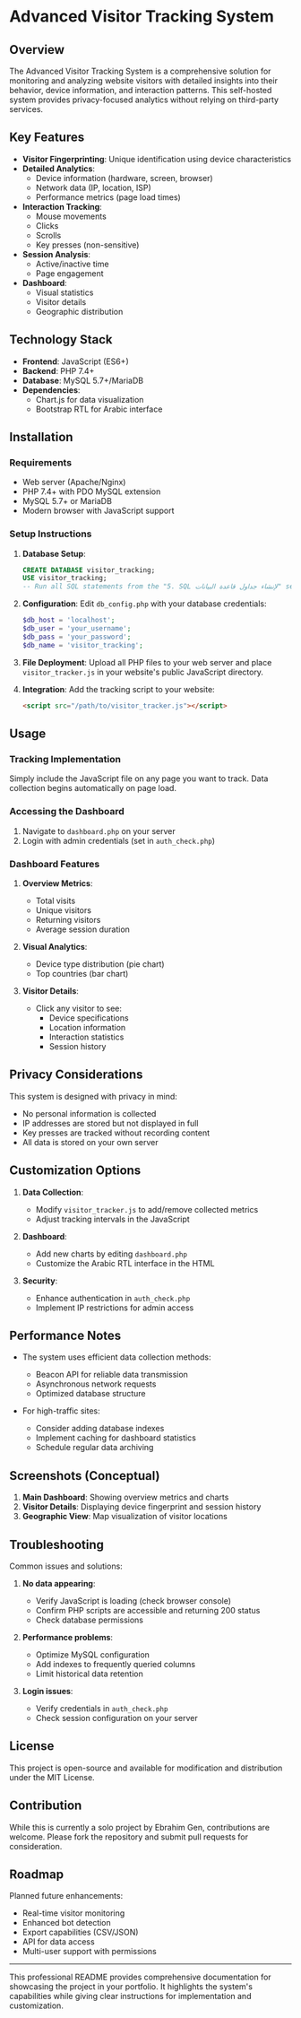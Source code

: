# Advanced Visitor Tracking System

## Overview
The Advanced Visitor Tracking System is a comprehensive solution for monitoring and analyzing website visitors with detailed insights into their behavior, device information, and interaction patterns. This self-hosted system provides privacy-focused analytics without relying on third-party services.

## Key Features

- **Visitor Fingerprinting**: Unique identification using device characteristics
- **Detailed Analytics**: 
  - Device information (hardware, screen, browser)
  - Network data (IP, location, ISP)
  - Performance metrics (page load times)
- **Interaction Tracking**:
  - Mouse movements
  - Clicks
  - Scrolls
  - Key presses (non-sensitive)
- **Session Analysis**:
  - Active/inactive time
  - Page engagement
- **Dashboard**:
  - Visual statistics
  - Visitor details
  - Geographic distribution

## Technology Stack

- **Frontend**: JavaScript (ES6+)
- **Backend**: PHP 7.4+
- **Database**: MySQL 5.7+/MariaDB
- **Dependencies**:
  - Chart.js for data visualization
  - Bootstrap RTL for Arabic interface

## Installation

### Requirements
- Web server (Apache/Nginx)
- PHP 7.4+ with PDO MySQL extension
- MySQL 5.7+ or MariaDB
- Modern browser with JavaScript support

### Setup Instructions

1. **Database Setup**:
   ```sql
   CREATE DATABASE visitor_tracking;
   USE visitor_tracking;
   -- Run all SQL statements from the "5. SQL لإنشاء جداول قاعدة البيانات" section
   ```

2. **Configuration**:
   Edit `db_config.php` with your database credentials:
   ```php
   $db_host = 'localhost';
   $db_user = 'your_username';
   $db_pass = 'your_password';
   $db_name = 'visitor_tracking';
   ```

3. **File Deployment**:
   Upload all PHP files to your web server and place `visitor_tracker.js` in your website's public JavaScript directory.

4. **Integration**:
   Add the tracking script to your website:
   ```html
   <script src="/path/to/visitor_tracker.js"></script>
   ```

## Usage

### Tracking Implementation
Simply include the JavaScript file on any page you want to track. Data collection begins automatically on page load.

### Accessing the Dashboard
1. Navigate to `dashboard.php` on your server
2. Login with admin credentials (set in `auth_check.php`)

### Dashboard Features

1. **Overview Metrics**:
   - Total visits
   - Unique visitors
   - Returning visitors
   - Average session duration

2. **Visual Analytics**:
   - Device type distribution (pie chart)
   - Top countries (bar chart)

3. **Visitor Details**:
   - Click any visitor to see:
     - Device specifications
     - Location information
     - Interaction statistics
     - Session history

## Privacy Considerations

This system is designed with privacy in mind:
- No personal information is collected
- IP addresses are stored but not displayed in full
- Key presses are tracked without recording content
- All data is stored on your own server

## Customization Options

1. **Data Collection**:
   - Modify `visitor_tracker.js` to add/remove collected metrics
   - Adjust tracking intervals in the JavaScript

2. **Dashboard**:
   - Add new charts by editing `dashboard.php`
   - Customize the Arabic RTL interface in the HTML

3. **Security**:
   - Enhance authentication in `auth_check.php`
   - Implement IP restrictions for admin access

## Performance Notes

- The system uses efficient data collection methods:
  - Beacon API for reliable data transmission
  - Asynchronous network requests
  - Optimized database structure

- For high-traffic sites:
  - Consider adding database indexes
  - Implement caching for dashboard statistics
  - Schedule regular data archiving

## Screenshots (Conceptual)

1. **Main Dashboard**: Showing overview metrics and charts
2. **Visitor Details**: Displaying device fingerprint and session history
3. **Geographic View**: Map visualization of visitor locations

## Troubleshooting

Common issues and solutions:

1. **No data appearing**:
   - Verify JavaScript is loading (check browser console)
   - Confirm PHP scripts are accessible and returning 200 status
   - Check database permissions

2. **Performance problems**:
   - Optimize MySQL configuration
   - Add indexes to frequently queried columns
   - Limit historical data retention

3. **Login issues**:
   - Verify credentials in `auth_check.php`
   - Check session configuration on your server

## License

This project is open-source and available for modification and distribution under the MIT License.

## Contribution

While this is currently a solo project by Ebrahim Gen, contributions are welcome. Please fork the repository and submit pull requests for consideration.

## Roadmap

Planned future enhancements:
- Real-time visitor monitoring
- Enhanced bot detection
- Export capabilities (CSV/JSON)
- API for data access
- Multi-user support with permissions

---

This professional README provides comprehensive documentation for showcasing the project in your portfolio. It highlights the system's capabilities while giving clear instructions for implementation and customization.
